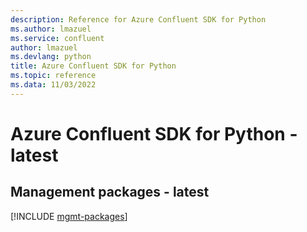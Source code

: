 ```yaml
---
description: Reference for Azure Confluent SDK for Python
ms.author: lmazuel
ms.service: confluent
author: lmazuel
ms.devlang: python
title: Azure Confluent SDK for Python
ms.topic: reference
ms.data: 11/03/2022
---
```

# Azure Confluent SDK for Python - latest

## Management packages - latest
[!INCLUDE [mgmt-packages](confluent-mgmt-index.md)]